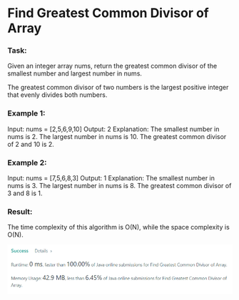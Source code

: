 # Find Greatest Common Divisor of Array

### Task:

Given an integer array nums, return the greatest common divisor of the smallest number and largest number in nums.

The greatest common divisor of two numbers is the largest positive integer that evenly divides both numbers.

### Example 1:

Input: nums = [2,5,6,9,10]
Output: 2
Explanation:
The smallest number in nums is 2.
The largest number in nums is 10.
The greatest common divisor of 2 and 10 is 2.

### Example 2:

Input: nums = [7,5,6,8,3]
Output: 1
Explanation:
The smallest number in nums is 3.
The largest number in nums is 8.
The greatest common divisor of 3 and 8 is 1.

### Result:

The time complexity of this algorithm is O(N), while the space complexity is O(N).

![img.png](img.png)